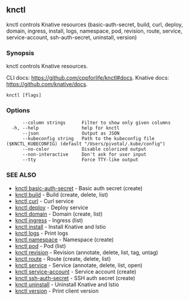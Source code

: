 ## knctl

knctl controls Knative resources (basic-auth-secret, build, curl, deploy, domain, ingress, install, logs, namespace, pod, revision, route, service, service-account, ssh-auth-secret, uninstall, version)

### Synopsis

knctl controls Knative resources.

CLI docs: https://github.com/cppforlife/knctl#docs.
Knative docs: https://github.com/knative/docs.

```
knctl [flags]
```

### Options

```
      --column strings      Filter to show only given columns
  -h, --help                help for knctl
      --json                Output as JSON
      --kubeconfig string   Path to the kubeconfig file ($KNCTL_KUBECONFIG) (default "/Users/pivotal/.kube/config")
      --no-color            Disable colorized output
      --non-interactive     Don't ask for user input
      --tty                 Force TTY-like output
```

### SEE ALSO

* [knctl basic-auth-secret](knctl_basic-auth-secret.md)	 - Basic auth secret (create)
* [knctl build](knctl_build.md)	 - Build (create, delete, list)
* [knctl curl](knctl_curl.md)	 - Curl service
* [knctl deploy](knctl_deploy.md)	 - Deploy service
* [knctl domain](knctl_domain.md)	 - Domain (create, list)
* [knctl ingress](knctl_ingress.md)	 - Ingress (list)
* [knctl install](knctl_install.md)	 - Install Knative and Istio
* [knctl logs](knctl_logs.md)	 - Print logs
* [knctl namespace](knctl_namespace.md)	 - Namespace (create)
* [knctl pod](knctl_pod.md)	 - Pod (list)
* [knctl revision](knctl_revision.md)	 - Revision (annotate, delete, list, tag, untag)
* [knctl route](knctl_route.md)	 - Route (create, delete, list)
* [knctl service](knctl_service.md)	 - Service (annotate, delete, list, open)
* [knctl service-account](knctl_service-account.md)	 - Service account (create)
* [knctl ssh-auth-secret](knctl_ssh-auth-secret.md)	 - SSH auth secret (create)
* [knctl uninstall](knctl_uninstall.md)	 - Uninstall Knative and Istio
* [knctl version](knctl_version.md)	 - Print client version

